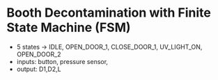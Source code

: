 # Booth Decontamination with Finite State Machine (FSM)

* 5 states -> IDLE, OPEN_DOOR_1, CLOSE_DOOR_1, UV_LIGHT_ON, OPEN_DOOR_2
* inputs: button, pressure sensor,
* output: D1,D2,L


